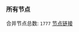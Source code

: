 ### 所有节点
合并节点总数: `1777`
[节点链接](https://github.com/qjlxg/586/raw/refs/heads/master/sub/sub_merge_base64.txt)


